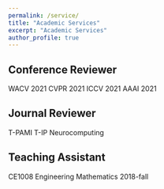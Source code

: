 ```yaml
---
permalink: /service/
title: "Academic Services"
excerpt: "Academic Services"
author_profile: true
---
```


Conference Reviewer
------
WACV 2021
CVPR 2021
ICCV 2021
AAAI 2021



Journal Reviewer
------
T-PAMI
T-IP
Neurocomputing



Teaching Assistant
------
CE1008   Engineering Mathematics   2018-fall


